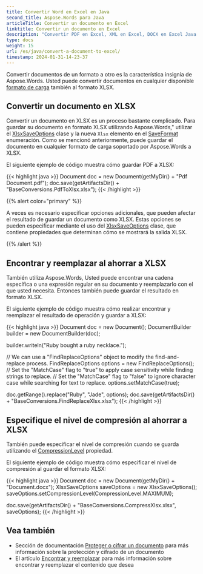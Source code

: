 ```yaml
---
title: Convertir Word en Excel en Java
second_title: Aspose.Words para Java
articleTitle: Convertir un documento en Excel
linktitle: Convertir un documento en Excel
description: "Convertir PDF en Excel, XML en Excel, DOCX en Excel Java. Guardar un documento en varios formatos a XLSX utilizando Java."
type: docs
weight: 15
url: /es/java/convert-a-document-to-excel/
timestamp: 2024-01-31-14-23-37
---
```


Convertir documentos de un formato a otro es la característica insignia de Aspose.Words. Usted puede convertir documentos en cualquier disponible [formato de carga](https://reference.aspose.com/words/java/com.aspose.words/loadformat/) también al formato XLSX.

## Convertir un documento en XLSX

Convertir un documento en XLSX es un proceso bastante complicado. Para guardar su documento en formato XLSX utilizando Aspose.Words," utilizar el [XlsxSaveOptions](https://reference.aspose.com/words/java/com.aspose.words/xlsxsaveoptions/) clase y la nueva `Xlsx` elemento en el [SaveFormat](https://reference.aspose.com/words/java/com.aspose.words/saveformat/) enumeración. Como se mencionó anteriormente, puede guardar el documento en cualquier formato de carga soportado por Aspose.Words a XLSX.

El siguiente ejemplo de código muestra cómo guardar PDF a XLSX:

{{< highlight java >}}
Document doc = new Document(getMyDir() + "Pdf Document.pdf");
doc.save(getArtifactsDir() + "BaseConversions.PdfToXlsx.xlsx");
{{< /highlight >}}

{{% alert color="primary" %}}

A veces es necesario especificar opciones adicionales, que pueden afectar el resultado de guardar un documento como XLSX. Estas opciones se pueden especificar mediante el uso del [XlsxSaveOptions](https://reference.aspose.com/words/java/com.aspose.words/xlsxsaveoptions/) clase, que contiene propiedades que determinan cómo se mostrará la salida XLSX.

{{% /alert %}}

## Encontrar y reemplazar al ahorrar a XLSX

También utiliza Aspose.Words, Usted puede encontrar una cadena específica o una expresión regular en su documento y reemplazarlo con el que usted necesita. Entonces también puede guardar el resultado en formato XLSX.

El siguiente ejemplo de código muestra cómo realizar encontrar y reemplazar el resultado de operación y guardar a XLSX:

{{< highlight java >}}
Document doc = new Document();
DocumentBuilder builder = new DocumentBuilder(doc);

builder.writeln("Ruby bought a ruby necklace.");

// We can use a "FindReplaceOptions" object to modify the find-and-replace process.
FindReplaceOptions options = new FindReplaceOptions();
// Set the "MatchCase" flag to "true" to apply case sensitivity while finding strings to replace.
// Set the "MatchCase" flag to "false" to ignore character case while searching for text to replace.
options.setMatchCase(true);

doc.getRange().replace("Ruby", "Jade", options);
doc.save(getArtifactsDir() + "BaseConversions.FindReplaceXlsx.xlsx");
{{< /highlight >}}

## Especifique el nivel de compresión al ahorrar a XLSX

También puede especificar el nivel de compresión cuando se guarda utilizando el [CompressionLevel](https://reference.aspose.com/words/java/com.aspose.words/compressionlevel/) propiedad.

El siguiente ejemplo de código muestra cómo especificar el nivel de compresión al guardar el formato XLSX:

{{< highlight java >}}
Document doc = new Document(getMyDir() + "Document.docx");
XlsxSaveOptions saveOptions = new XlsxSaveOptions();
saveOptions.setCompressionLevel(CompressionLevel.MAXIMUM);

doc.save(getArtifactsDir() + "BaseConversions.CompressXlsx.xlsx", saveOptions);
{{< /highlight >}}

## Vea también

- Sección de documentación [Proteger o cifrar un documento](/words/es/java/protect-or-encrypt-a-document/) para más información sobre la protección y cifrado de un documento
- El artículo [Encontrar y reemplazar](/words/es/java/find-and-replace/) para más información sobre encontrar y reemplazar el contenido que desea
